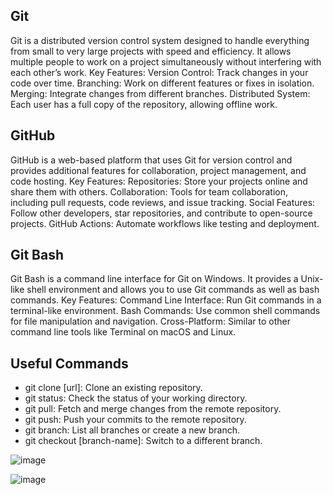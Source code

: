 ## Git
Git is a distributed version control system designed to handle everything from small to very large projects with speed and efficiency. 
It allows multiple people to work on a project simultaneously without interfering with each other’s work.
Key Features:
Version Control: Track changes in your code over time.
Branching: Work on different features or fixes in isolation.
Merging: Integrate changes from different branches.
Distributed System: Each user has a full copy of the repository, allowing offline work.
## GitHub
GitHub is a web-based platform that uses Git for version control and provides additional features for collaboration, project management, and code hosting.
Key Features:
Repositories: Store your projects online and share them with others.
Collaboration: Tools for team collaboration, including pull requests, code reviews, and issue tracking.
Social Features: Follow other developers, star repositories, and contribute to open-source projects.
GitHub Actions: Automate workflows like testing and deployment.
## Git Bash
Git Bash is a command line interface for Git on Windows. It provides a Unix-like shell environment and allows you to use Git commands as well as bash commands.
Key Features:
Command Line Interface: Run Git commands in a terminal-like environment.
Bash Commands: Use common shell commands for file manipulation and navigation.
Cross-Platform: Similar to other command line tools like Terminal on macOS and Linux.

## Useful Commands
- git clone [url]: Clone an existing repository.
- git status: Check the status of your working directory.
- git pull: Fetch and merge changes from the remote repository.
- git push: Push your commits to the remote repository.
- git branch: List all branches or create a new branch.
- git checkout [branch-name]: Switch to a different branch.

![image](https://github.com/user-attachments/assets/ef57949e-dbf4-41fa-a9fb-dc4b19d42637)

![image](https://github.com/user-attachments/assets/87acbb8e-278b-4d50-bee8-3c6d1fea08ec)
